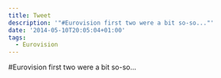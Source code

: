 ```yaml
---
title: Tweet
description: '"#Eurovision first two were a bit so-so..."'
date: '2014-05-10T20:05:04+01:00'
tags:
  - Eurovision
---
```

#Eurovision first two were a bit so-so...
